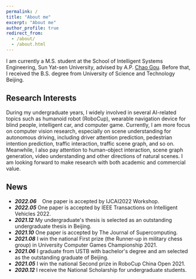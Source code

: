 ```yaml
---
permalink: /
title: "About me"
excerpt: "About me"
author_profile: true
redirect_from: 
  - /about/
  - /about.html
---
```


I am currently a M.S. student at the School of Intelligent Systems Engineering, Sun Yat-sen University, advised by A.P. [Chao Gou](https://chaogou.github.io/). Before that, I received the B.S. degree from University of Science and Technology Beijing.

Research Interests
------
During my undergraduate years, I widely involved in several AI-related topics such as humanoid robot (RoboCup), wearable navigation device for blind people, intelligent car, and computer game. Currently, I am more focus on computer vision research, especially on scene understanding for autonomous driving, including driver attention prediction, pedestrian intention prediction, traffic interaction, traffic scene graph, and so on. Meanwhile, I also pay attention to human-object interaction, scene graph generation, video understanding and other directions of natural scenes. I am looking forward to make research with both academic and commercial value.

News
------
* ***2022.06*** $~~$ One paper is accepted by IJCAI2022 Workshop.
* ***2022.05***  One paper is accepted by IEEE Transactions on Intelligent Vehicles 2022.
* ***2021.12***  My undergraduate's thesis is selected as an outstanding undergraduate thesis in Beijing. 
* ***2021.10***  One paper is accepted by The Journal of Supercomputing.
* ***2021.08***  I win the national First prize (the Runner-up in military chess group) in University Computer Games Championship 2021.
* ***2021.06***  I graduate from USTB with bachelor's degree and 
am selected as the outstanding graduate of Beijing.
* ***2021.05***  I win the national Second prize in RoboCup China Open 2021.
* ***2020.12***  I receive the National Scholarship for undergraduate students.
<br>
